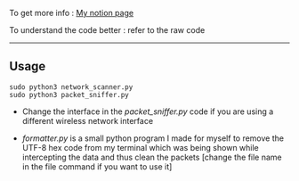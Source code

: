 To get more info : [My notion page]( https://mhardik003.notion.site/Cyber-Sec-Tools-in-Python-c89d416c8a4b41cbabed799db2639c )

To understand the code better :  refer to the raw code
 
---

## Usage
```
sudo python3 network_scanner.py
sudo python3 packet_sniffer.py
```

* Change the interface in the *packet_sniffer.py* code if you are using a different wireless network interface


* *formatter.py* is a small python program I made for myself to remove the UTF-8 hex code from my terminal which was being shown while intercepting the data and thus clean the packets [change the file name in the file command if you want to use it]